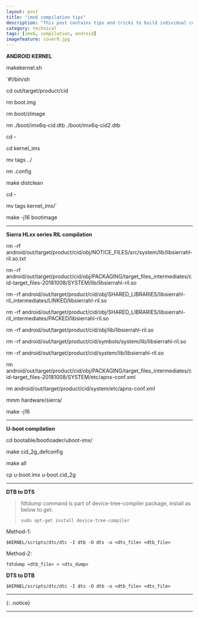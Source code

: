 ```yaml
---
layout: post
title: "imx6 compilation tips"
description: "This post contains tips and tricks to build individual components on imx6 android based devices."
category: technical
tags: [imx6, compilation, android]
imagefeature: cover9.jpg
---
```


**ANDROID KERNEL**

makekernel.sh

`#!/bin/sh

cd out/target/product/cid

rm boot.img

rm boot/zImage

rm ./boot/imx6q-cid.dtb ./boot/imx6q-cid2.dtb

cd -

cd kernel_imx

mv tags ../

rm .config

make distclean

cd -

mv tags kernel_imx/`

make -j16 bootimage

---

**Sierra HLxx series RIL compilation**

rm -rf android/out/target/product/cid/obj/NOTICE_FILES/src/system/lib/libsierrahl-ril.so.txt

rm -rf android/out/target/product/cid/obj/PACKAGING/target_files_intermediates/cid-target_files-20181008/SYSTEM/lib/libsierrahl-ril.so

rm -rf android/out/target/product/cid/obj/SHARED_LIBRARIES/libsierrahl-ril_intermediates/LINKED/libsierrahl-ril.so

rm -rf android/out/target/product/cid/obj/SHARED_LIBRARIES/libsierrahl-ril_intermediates/PACKED/libsierrahl-ril.so

rm -rf android/out/target/product/cid/obj/lib/libsierrahl-ril.so

rm -rf android/out/target/product/cid/symbols/system/lib/libsierrahl-ril.so

rm -rf android/out/target/product/cid/system/lib/libsierrahl-ril.so

rm android/out/target/product/cid/obj/PACKAGING/target_files_intermediates/cid-target_files-20181008/SYSTEM/etc/apns-conf.xml

rm android/out/target/product/cid/system/etc/apns-conf.xml

mmm hardware/sierra/

make -j16

---

**U-boot compilation**

cd bootable/bootloader/uboot-imx/

make cid_2g_defconfig

make all

cp u-boot.imx u-boot.cid_2g

---

**DTB to DTS**

> fdtdump command is part of device-tree-compiler package, install as below to get:
>
> `sudo apt-get install device-tree-compiler`


Method-1:

`$KERNEL/scripts/dtc/dtc -I dtb -O dts -o <dts_file> <dtb_file>`

Method-2:

`fdtdump <dtb_file> > <dts_dump>`


**DTS to DTB**

`$KERNEL/scripts/dtc/dtc -I dts -O dtb -o <dtb_file> <dts_file>`

---


{: .notice}

---

